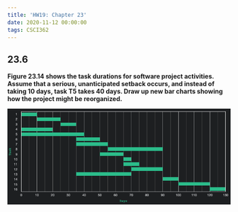 ```yaml
---
title: 'HW19: Chapter 23'
date: 2020-11-12 00:00:00
tags: CSCI362
---
```

## 23.6
**Figure 23.14 shows the task durations for software project activities. Assume that a serious, unanticipated setback occurs, and instead of taking 10 days, task T5 takes 40 days. Draw up new bar charts showing how the project might be reorganized.**

![Schedule](https://raw.githubusercontent.com/lukem1/lukem1.github.io/master/imgs/362/HW19.png)
